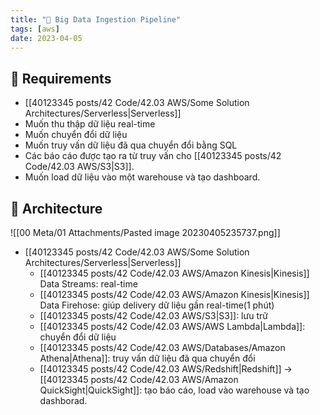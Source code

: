 ```yaml
---
title: "🌱 Big Data Ingestion Pipeline"
tags: [aws]
date: 2023-04-05
---
```


## 🌿 Requirements
- [[40123345 posts/42 Code/42.03 AWS/Some Solution Architectures/Serverless|Serverless]]
- Muốn thu thập dữ liệu real-time
- Muốn chuyển đổi dữ liệu
- Muốn truy vấn dữ liệu đã qua chuyển đổi bằng SQL
- Các báo cáo được tạo ra từ truy vấn cho [[40123345 posts/42 Code/42.03 AWS/S3|S3]].
- Muốn load dữ liệu vào một warehouse và tạo dashboard.

## 🌿 Architecture
![[00 Meta/01 Attachments/Pasted image 20230405235737.png]]
- [[40123345 posts/42 Code/42.03 AWS/Some Solution Architectures/Serverless|Serverless]]
	- [[40123345 posts/42 Code/42.03 AWS/Amazon Kinesis|Kinesis]] Data Streams: real-time
	- [[40123345 posts/42 Code/42.03 AWS/Amazon Kinesis|Kinesis]] Data Firehose: giúp delivery dữ liệu gần real-time(1 phút)
	- [[40123345 posts/42 Code/42.03 AWS/S3|S3]]: lưu trữ
	- [[40123345 posts/42 Code/42.03 AWS/AWS Lambda|Lambda]]: chuyển đổi dữ liệu
	- [[40123345 posts/42 Code/42.03 AWS/Databases/Amazon Athena|Athena]]: truy vấn dữ liệu đã qua chuyển đổi
	- [[40123345 posts/42 Code/42.03 AWS/Redshift|Redshift]] -> [[40123345 posts/42 Code/42.03 AWS/Amazon QuickSight|QuickSight]]: tạo báo cáo, load vào warehouse và tạo dashborad.


